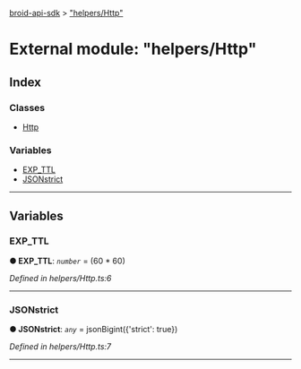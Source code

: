 [broid-api-sdk](../README.md) > ["helpers/Http"](../modules/_helpers_http_.md)



# External module: "helpers/Http"

## Index

### Classes

* [Http](../classes/_helpers_http_.http.md)


### Variables

* [EXP_TTL](_helpers_http_.md#exp_ttl)
* [JSONstrict](_helpers_http_.md#jsonstrict)



---
## Variables
<a id="exp_ttl"></a>

###  EXP_TTL

**●  EXP_TTL**:  *`number`*  =  (60 * 60)

*Defined in helpers/Http.ts:6*





___

<a id="jsonstrict"></a>

###  JSONstrict

**●  JSONstrict**:  *`any`*  =  jsonBigint({'strict': true})

*Defined in helpers/Http.ts:7*





___



